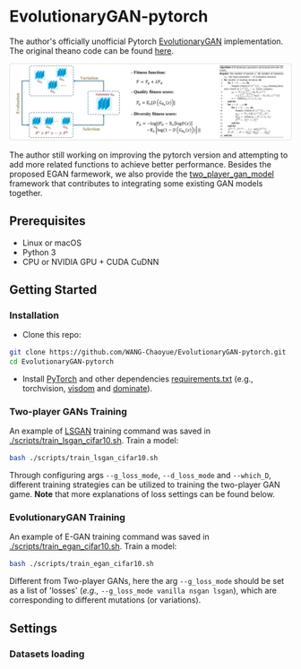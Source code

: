 # EvolutionaryGAN-pytorch
The author's officially unofficial Pytorch [EvolutionaryGAN](https://arxiv.org/abs/1803.00657) implementation. The original theano code can be found [here](https://github.com/WANG-Chaoyue/EvolutionaryGAN).

![framework](imgs/EGAN_framework.jpg?raw=true "framework")

The author still working on improving the pytorch version and attempting to add more related functions to achieve better performance. Besides the proposed EGAN farmework, we also provide the [two_player_gan_model](https://github.com/WANG-Chaoyue/EvolutionaryGAN-pytorch/blob/master/models/two_player_gan_model.py) framework that contributes to integrating some existing GAN models together.

## Prerequisites

- Linux or macOS
- Python 3
- CPU or NVIDIA GPU + CUDA CuDNN

## Getting Started
### Installation

- Clone this repo:
```bash
git clone https://github.com/WANG-Chaoyue/EvolutionaryGAN-pytorch.git
cd EvolutionaryGAN-pytorch
```

- Install [PyTorch](https://pytorch.org/get-started/locally/) and other dependencies [requirements.txt]() (e.g., torchvision, [visdom](https://github.com/facebookresearch/visdom) and [dominate](https://github.com/Knio/dominate)).

### Two-player GANs Training

An example of [LSGAN](https://arxiv.org/abs/1611.04076) training command was saved in [./scripts/train_lsgan_cifar10.sh](). Train a model: 
```bash
bash ./scripts/train_lsgan_cifar10.sh
```
Through configuring args `--g_loss_mode`, `--d_loss_mode` and `--which_D`, different training strategies can be utilized to training the two-player GAN game. **Note** that more explanations of loss settings can be found below. 

### EvolutionaryGAN Training

An example of E-GAN training command was saved in [./scripts/train_egan_cifar10.sh](). Train a model:
```bash
bash ./scripts/train_egan_cifar10.sh
```
Different from Two-player GANs, here the arg `--g_loss_mode` should be set as a list of 'losses' (*e.g.,* `--g_loss_mode vanilla nsgan lsgan`), which are corresponding to different mutations (or variations). 


## Settings
### Datasets loading

